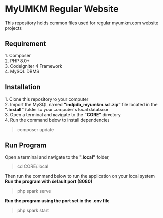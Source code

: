 <h1>MyUMKM Regular Website</h1>
This repository holds common files used for regular myumkm.com website projects

<h2>Requirement</h2>
1. Composer </br>
2. PHP 8.0+ </br>
3. CodeIgniter 4 Framework </br>
4. MySQL DBMS </br>

<h2>Installation</h2>
1. Clone this repository to your computer </br>
2. Import the MySQL named <b>"indpdb_myumkm.sql.zip"</b> file located in the <b>".install"</b> folder to your computer's local database </br>
3. Open a terminal and navigate to the <b>"CORE"</b> directory </br>
4. Run the command below to install dependencies
<blockquote>
    composer update
</blockquote>

<h2>Run Program</h2>
Open a terminal and navigate to the <b>".local"</b> folder, 
<blockquote>
    cd CORE/.local
</blockquote>
Then run the command below to run the application on your local system </br>
<b>Run the program with default port (8080)</b>
<blockquote>
    php spark serve
</blockquote>
<b>Run the program using the port set in the <b>.env</b> file</b>
<blockquote>
    php spark start
</blockquote>
